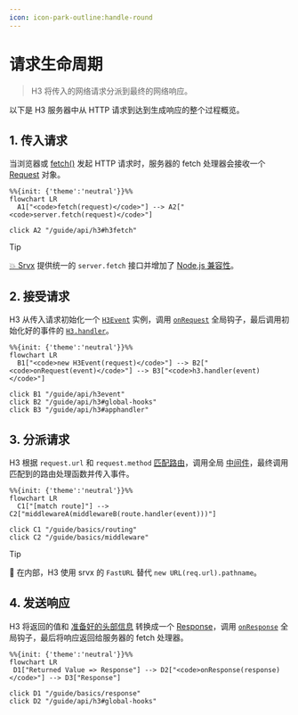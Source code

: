 ```yaml
---
icon: icon-park-outline:handle-round
---
```


# 请求生命周期

> H3 将传入的网络请求分派到最终的网络响应。

以下是 H3 服务器中从 HTTP 请求到达到生成响应的整个过程概览。

## 1. 传入请求

当浏览器或 [fetch()](https://developer.mozilla.org/en-US/docs/Web/API/Fetch_API) 发起 HTTP 请求时，服务器的 fetch 处理器会接收一个 [Request](https://developer.mozilla.org/en-US/docs/Web/API/Request) 对象。

```mermaid
%%{init: {'theme':'neutral'}}%%
flowchart LR
  A1["<code>fetch(request)</code>"] --> A2["<code>server.fetch(request)</code>"]

click A2 "/guide/api/h3#h3fetch"
```

> [!TIP]
> ​[💥 Srvx](https://srvx.h3.dev) 提供统一的 `server.fetch` 接口并增加了 [Node.js 兼容性](https://srvx.h3.dev/guide/node)。

## 2. 接受请求

H3 从传入请求初始化一个 [`H3Event`](/guide/api/h3event) 实例，调用 [`onRequest`](/guide/api/h3#global-hooks) 全局钩子，最后调用初始化好的事件的 [`H3.handler`](/guide/api/h3#h3handler)。

```mermaid
%%{init: {'theme':'neutral'}}%%
flowchart LR
  B1["<code>new H3Event(request)</code>"] --> B2["<code>onRequest(event)</code>"] --> B3["<code>h3.handler(event)</code>"]

click B1 "/guide/api/h3event"
click B2 "/guide/api/h3#global-hooks"
click B3 "/guide/api/h3#apphandler"
```

## 3. 分派请求

H3 根据 `request.url` 和 `request.method` [匹配路由](/guide/basics/routing)，调用全局 [中间件](/guide/basics/middleware)，最终调用匹配到的路由处理函数并传入事件。

```mermaid
%%{init: {'theme':'neutral'}}%%
flowchart LR
  C1["[match route]"] --> C2["middlewareA(middlewareB(route.handler(event)))"]

click C1 "/guide/basics/routing"
click C2 "/guide/basics/middleware"
```

> [!TIP]
> 🚀 在内部，H3 使用 srvx 的 `FastURL` 替代 `new URL(req.url).pathname`。

## 4. 发送响应

H3 将返回的值和 [准备好的头部信息](/guide/basics/response#preparing-response) 转换成一个 [Response](https://developer.mozilla.org/en-US/docs/Web/API/Response)，调用 [`onResponse`](/guide/api/h3#global-hooks) 全局钩子，最后将响应返回给服务器的 fetch 处理器。

```mermaid
%%{init: {'theme':'neutral'}}%%
flowchart LR
 D1["Returned Value => Response"] --> D2["<code>onResponse(response)</code>"] --> D3["Response"]

click D1 "/guide/basics/response"
click D2 "/guide/api/h3#global-hooks"
```